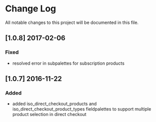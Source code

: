 # Change Log
All notable changes to this project will be documented in this file.

## [1.0.8] 2017-02-06

### Fixed
- resolved error in subpalettes for subscription products


## [1.0.7] 2016-11-22

### Added 
- added iso_direct_checkout_products and iso_direct_checkout_product_types fieldpalettes to support multiple product selection in direct checkout
 
